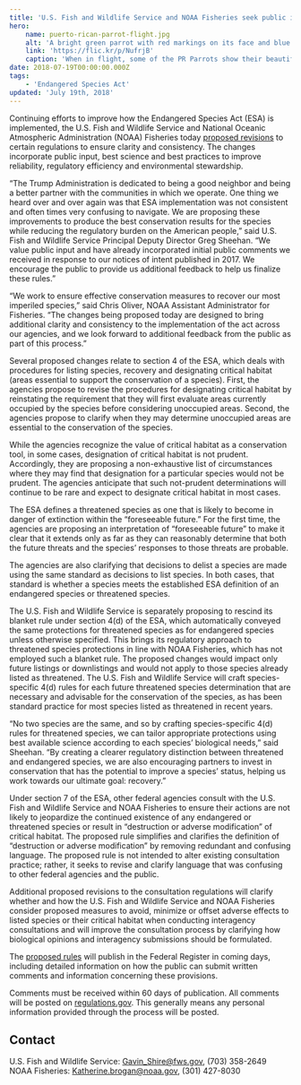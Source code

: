 ```yaml
---
title: 'U.S. Fish and Wildlife Service and NOAA Fisheries seek public input on proposed reforms to improve and modernize implementation of the Endangered Species Act'
hero:
    name: puerto-rican-parrot-flight.jpg
    alt: 'A bright green parrot with red markings on its face and blue flight feathers.'
    link: 'https://flic.kr/p/NufrjB'
    caption: 'When in flight, some of the PR Parrots show their beautiful blue primary feathers. En español: Algunas cotorras muestran sus bellas plumas primarias azules al volar. Bosque del Estado, Maricao, Puerto Rico. Photo by Jan Paul Zegarra, Biologist, USFWS'
date: 2018-07-19T00:00:00.000Z
tags:
    - 'Endangered Species Act'
updated: 'July 19th, 2018'
---
```


Continuing efforts to improve how the Endangered Species Act (ESA) is implemented, the U.S. Fish and Wildlife Service and National Oceanic Atmospheric Administration (NOAA) Fisheries today [proposed revisions](https://www.fws.gov/endangered/improving_ESA/regulation-revisions.html) to certain regulations to ensure clarity and consistency. The changes incorporate public input, best science and best practices to improve reliability, regulatory efficiency and environmental stewardship.

“The Trump Administration is dedicated to being a good neighbor and being a better partner with the communities in which we operate. One thing we heard over and over again was that ESA implementation was not consistent and often times very confusing to navigate. We are proposing these improvements to produce the best conservation results for the species while reducing the regulatory burden on the American people,” said U.S. Fish and Wildlife Service Principal Deputy Director Greg Sheehan. “We value public input and have already incorporated initial public comments we received in response to our notices of intent published in 2017. We encourage the public to provide us additional feedback to help us finalize these rules.”

“We work to ensure effective conservation measures to recover our most imperiled species,” said Chris Oliver, NOAA Assistant Administrator for Fisheries. “The changes being proposed today are designed to bring additional clarity and consistency to the implementation of the act across our agencies, and we look forward to additional feedback from the public as part of this process.”

Several proposed changes relate to section 4 of the ESA, which deals with procedures for listing species, recovery and designating critical habitat (areas essential to support the conservation of a species). First, the agencies propose to revise the procedures for designating critical habitat by reinstating the requirement that they will first evaluate areas currently occupied by the species before considering unoccupied areas. Second, the agencies propose to clarify when they may determine unoccupied areas are essential to the conservation of the species.

While the agencies recognize the value of critical habitat as a conservation tool, in some cases, designation of critical habitat is not prudent. Accordingly, they are proposing a non-exhaustive list of circumstances where they may find that designation for a particular species would not be prudent. The agencies anticipate that such not-prudent determinations will continue to be rare and expect to designate critical habitat in most cases. 

The ESA defines a threatened species as one that is likely to become in danger of extinction within the “foreseeable future.” For the first time, the agencies are proposing an interpretation of “foreseeable future” to make it clear that it extends only as far as they can reasonably determine that both the future threats and the species’ responses to those threats are probable.

The agencies are also clarifying that decisions to delist a species are made using the same standard as decisions to list species. In both cases, that standard is whether a species meets the established ESA definition of an endangered species or threatened species.

The U.S. Fish and Wildlife Service is separately proposing to rescind its blanket rule under section 4(d) of the ESA, which automatically conveyed the same protections for threatened species as for endangered species unless otherwise specified. This brings its regulatory approach to threatened species protections in line with NOAA Fisheries, which has not employed such a blanket rule. The proposed changes would impact only future listings or downlistings and would not apply to those species already listed as threatened. The U.S. Fish and Wildlife Service will craft species-specific 4(d) rules for each future threatened species determination that are necessary and advisable for the conservation of the species, as has been standard practice for most species listed as threatened in recent years.

“No two species are the same, and so by crafting species-specific 4(d) rules for threatened species, we can tailor appropriate protections using best available science according to each species’ biological needs,” said Sheehan. “By creating a clearer regulatory distinction between threatened and endangered species, we are also encouraging partners to invest in conservation that has the potential to improve a species’ status, helping us work towards our ultimate goal: recovery.”

Under section 7 of the ESA, other federal agencies consult with the U.S. Fish and Wildlife Service and NOAA Fisheries to ensure their actions are not likely to jeopardize the continued existence of any endangered or threatened species or result in “destruction or adverse modification” of critical habitat. The proposed rule simplifies and clarifies the definition of “destruction or adverse modification” by removing redundant and confusing language. The proposed rule is not intended to alter existing consultation practice; rather, it seeks to revise and clarify language that was confusing to other federal agencies and the public.

Additional proposed revisions to the consultation regulations will clarify whether and how the U.S. Fish and Wildlife Service and NOAA Fisheries consider proposed measures to avoid, minimize or offset adverse effects to listed species or their critical habitat when conducting interagency consultations and will improve the consultation process by clarifying how biological opinions and interagency submissions should be formulated.

The [proposed rules](https://www.fws.gov/endangered/improving_ESA/regulation-revisions.html) will publish in the Federal Register in coming days, including detailed information on how the public can submit written comments and information concerning these provisions.

Comments must be received within 60 days of publication. All comments will be posted on [regulations.gov](https://www.regulations.gov). This generally means any personal information provided through the process will be posted.

## Contact

U.S. Fish and Wildlife Service: [Gavin_Shire@fws.gov](mailto:Gavin_Shire@fws.gov), (703) 358-2649  
NOAA Fisheries: [Katherine.brogan@noaa.gov](Katherine.brogan@noaa.gov), (301) 427-8030